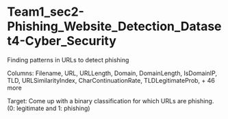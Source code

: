 # Team1_sec2-Phishing_Website_Detection_Dataset4-Cyber_Security
Finding patterns in URLs to detect phishing

Columns:
    Filename, 
    URL, 
    URLLength, 
    Domain, 
    DomainLength, 
    IsDomainIP, 
    TLD, 
    URLSimilarityIndex, 
    CharContinuationRate, 
    TLDLegitimateProb, 
    + 46 more

Target:
    Come up with a binary classification for which URLs are phishing. 
    (0: legitimate and 1: phishing)
